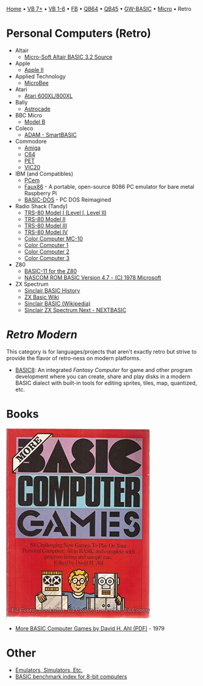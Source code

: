 [Home](https://gotbasic.com) • [VB 7+](vb.md) • [VB 1-6](vb6.md) • [FB](freebasic.md) • [QB64](qb64.md) • [QB45](qb.md) • [GW-BASIC](gw-basic.md) • [Micro](micro.md) • Retro

# Personal Computers (Retro)

- Altair
  - [Micro-Soft Altair BASIC 3.2 Source](https://github.com/option8/Altair-BASIC)
- Apple
  - [Apple II](apple.md)
- Applied Technology
  - [MicroBee](microbee.md)
- Atari
  - [Atari 600XL/800XL](atari.md)
- Bally
  - [Astrocade](https://en.wikipedia.org/wiki/Bally_Astrocade#Astro_BASIC)
- BBC Micro
  - [Model B](bbc.md)
- Coleco
  - [ADAM - SmartBASIC](smartbasic.md)
- Commodore
  - [Amiga](amiga.md)
  - [C64](c64.md)
  - [PET](pet.md)
  - [VIC20](vic20.md)
- IBM (and Compatibles)
  - [PCem](https://pcem-emulator.co.uk/)
  - [Faux86](https://github.com/paulwratt/Faux86) - A portable, open-source 8086 PC emulator for bare metal Raspberry Pi
  - [BASIC-DOS](https://github.com/jeffpar/basicdos) - PC DOS Reimagined
- Radio Shack (Tandy)
  - [TRS-80 Model I (Level I, Level II)](trs80.md)
  - [TRS-80 Model II](trs80.md)
  - [TRS-80 Model III](trs80.md)
  - [TRS-80 Model IV](trs80.md)
  - [Color Computer MC-10](mc10.md)
  - [Color Computer 1](coco.md)
  - [Color Computer 2](coco.md)
  - [Color Computer 3](coco.md)
- Z80
  - [BASIC-11 for the Z80](https://github.com/hperaza/BASIC-11-Z80)
  - [NASCOM ROM BASIC Version 4.7 - (C) 1978 Microsoft](https://github.com/feilipu/NASCOM_BASIC_4.7)
- ZX Spectrum
  - [Sinclair BASIC History](https://sinclair.wiki.zxnet.co.uk/wiki/Sinclair_BASIC_history)
  - [ZX Basic Wiki](https://zxbasic.readthedocs.io/en/docs/)
  - [Sinclair BASIC (Wikipedia)](https://en.wikipedia.org/wiki/Sinclair_BASIC)
  - [Sinclair ZX Spectrum Next - NEXTBASIC](https://www.specnext.com/nextbasic-commands/)

# *Retro Modern*

This category is for languages/projects that aren't exactly retro but strive to provide the flavor of retro-ness on modern platforms.

- [BASIC8](https://github.com/paladin-t/b8): An integrated *Fantasy Computer* for game and other program development where you can create, share and play disks in a modern BASIC dialect with built-in tools for editing sprites, tiles, map, quantized, etc.

# Books

![More BASIC Computer Games by David H. Ahl](images/more_basic_computer_games.jpg)

- [More BASIC Computer Games by David H. Ahl (PDF)](https://www.atariarchives.org/morebasicgames/index.php) - 1979

# Other

- [Emulators, Simulators, Etc.](emulators.md)
- [BASIC benchmark index for 8-bit computers](https://github.com/scruss/bench64)